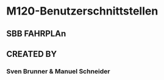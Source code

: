 # M120-Benutzerschnittstellen


## SBB FAHRPLAn







## CREATED BY
### Sven Brunner & Manuel Schneider
